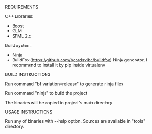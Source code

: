 REQUIREMENTS

C++ Libraries:
  * Boost
  * GLM
  * SFML 2.x

Build system:
  * Ninja
  * BuildFox (https://github.com/beardsvibe/buildfox) Ninja generator, I recommend to install it
    by pip inside virtualenv



BUILD INSTRUCTIONS

Run command "bf variation=release" to generate ninja files

Run command "ninja" to build the project

The binaries will be copied to project's main directory.



USAGE INSTRUCTIONS

Run any of binaries with --help option. Sources are available in "tools" directory.
